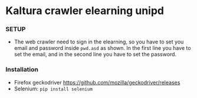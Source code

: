 # Kaltura crawler elearning unipd

### SETUP
- The web crawler need to sign in the elearning, so you have to set you email and password inside `pwd.asd` as shown. In the first line you have to set the email, and in the second line you have to set the password.

### Installation
- Firefox geckodriver
 https://github.com/mozilla/geckodriver/releases
- Selenium:
    `pip install selenium`
